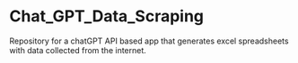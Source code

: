# Chat_GPT_Data_Scraping
Repository for a chatGPT API based app that generates excel spreadsheets with data collected from the internet.
